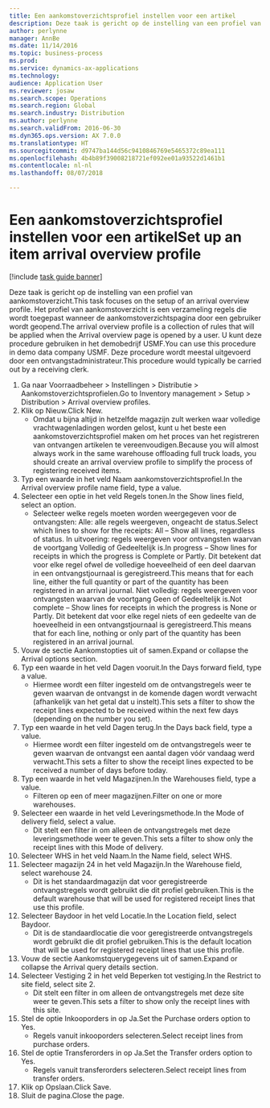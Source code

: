 ```yaml
---
title: Een aankomstoverzichtsprofiel instellen voor een artikel
description: Deze taak is gericht op de instelling van een profiel van aankomstoverzicht.
author: perlynne
manager: AnnBe
ms.date: 11/14/2016
ms.topic: business-process
ms.prod: 
ms.service: dynamics-ax-applications
ms.technology: 
audience: Application User
ms.reviewer: josaw
ms.search.scope: Operations
ms.search.region: Global
ms.search.industry: Distribution
ms.author: perlynne
ms.search.validFrom: 2016-06-30
ms.dyn365.ops.version: AX 7.0.0
ms.translationtype: HT
ms.sourcegitcommit: d9747ba144d56c9410846769e5465372c89ea111
ms.openlocfilehash: 4b4b89f39008218721ef092ee01a93522d1461b1
ms.contentlocale: nl-nl
ms.lasthandoff: 08/07/2018

---
```

# <a name="set-up-an-item-arrival-overview-profile"></a><span data-ttu-id="9df44-103">Een aankomstoverzichtsprofiel instellen voor een artikel</span><span class="sxs-lookup"><span data-stu-id="9df44-103">Set up an item arrival overview profile</span></span>

[!include [task guide banner](../../includes/task-guide-banner.md)]

<span data-ttu-id="9df44-104">Deze taak is gericht op de instelling van een profiel van aankomstoverzicht.</span><span class="sxs-lookup"><span data-stu-id="9df44-104">This task focuses on the setup of an arrival overview profile.</span></span> <span data-ttu-id="9df44-105">Het profiel van aankomstoverzicht is een verzameling regels die wordt toegepast wanneer de aankomstoverzichtspagina door een gebruiker wordt geopend.</span><span class="sxs-lookup"><span data-stu-id="9df44-105">The arrival overview profile is a collection of rules that will be applied when the Arrival overview page is opened by a user.</span></span> <span data-ttu-id="9df44-106">U kunt deze procedure gebruiken in het demobedrijf USMF.</span><span class="sxs-lookup"><span data-stu-id="9df44-106">You can use this procedure in demo data company USMF.</span></span> <span data-ttu-id="9df44-107">Deze procedure wordt meestal uitgevoerd door een ontvangstadministrateur.</span><span class="sxs-lookup"><span data-stu-id="9df44-107">This procedure would typically be carried out by a receiving clerk.</span></span>





1. <span data-ttu-id="9df44-108">Ga naar Voorraadbeheer > Instellingen > Distributie > Aankomstoverzichtsprofielen.</span><span class="sxs-lookup"><span data-stu-id="9df44-108">Go to Inventory management > Setup > Distribution > Arrival overview profiles.</span></span>
2. <span data-ttu-id="9df44-109">Klik op Nieuw.</span><span class="sxs-lookup"><span data-stu-id="9df44-109">Click New.</span></span>
    * <span data-ttu-id="9df44-110">Omdat u bijna altijd in hetzelfde magazijn zult werken waar volledige vrachtwagenladingen worden gelost, kunt u het beste een aankomstoverzichtsprofiel maken om het proces van het registreren van ontvangen artikelen te vereenvoudigen.</span><span class="sxs-lookup"><span data-stu-id="9df44-110">Because you will almost always work in the same warehouse offloading full truck loads, you should create an arrival overview profile to simplify the process of registering received items.</span></span>  
3. <span data-ttu-id="9df44-111">Typ een waarde in het veld Naam aankomstoverzichtsprofiel.</span><span class="sxs-lookup"><span data-stu-id="9df44-111">In the Arrival overview profile name field, type a value.</span></span>
4. <span data-ttu-id="9df44-112">Selecteer een optie in het veld Regels tonen.</span><span class="sxs-lookup"><span data-stu-id="9df44-112">In the Show lines field, select an option.</span></span>
    * <span data-ttu-id="9df44-113">Selecteer welke regels moeten worden weergegeven voor de ontvangsten: Alle: alle regels weergeven, ongeacht de status.</span><span class="sxs-lookup"><span data-stu-id="9df44-113">Select which lines to show for the receipts:   All – Show all lines, regardless of status.</span></span>   <span data-ttu-id="9df44-114">In uitvoering: regels weergeven voor ontvangsten waarvan de voortgang Volledig of Gedeeltelijk is.</span><span class="sxs-lookup"><span data-stu-id="9df44-114">In progress – Show lines for receipts in which the progress is Complete or Partly.</span></span> <span data-ttu-id="9df44-115">Dit betekent dat voor elke regel ofwel de volledige hoeveelheid of een deel daarvan in een ontvangstjournaal is geregistreerd.</span><span class="sxs-lookup"><span data-stu-id="9df44-115">This means that for each line, either the full quantity or part of the quantity has been registered in an arrival journal.</span></span>   <span data-ttu-id="9df44-116">Niet volledig: regels weergeven voor ontvangsten waarvan de voortgang Geen of Gedeeltelijk is.</span><span class="sxs-lookup"><span data-stu-id="9df44-116">Not complete – Show lines for receipts in which the progress is None or Partly.</span></span> <span data-ttu-id="9df44-117">Dit betekent dat voor elke regel niets of een gedeelte van de hoeveelheid in een ontvangstjournaal is geregistreerd.</span><span class="sxs-lookup"><span data-stu-id="9df44-117">This means that for each line, nothing or only part of the quantity has been registered in an arrival journal.</span></span>  
5. <span data-ttu-id="9df44-118">Vouw de sectie Aankomstopties uit of samen.</span><span class="sxs-lookup"><span data-stu-id="9df44-118">Expand or collapse the Arrival options section.</span></span>
6. <span data-ttu-id="9df44-119">Typ een waarde in het veld Dagen vooruit.</span><span class="sxs-lookup"><span data-stu-id="9df44-119">In the Days forward field, type a value.</span></span>
    * <span data-ttu-id="9df44-120">Hiermee wordt een filter ingesteld om de ontvangstregels weer te geven waarvan de ontvangst in de komende dagen wordt verwacht (afhankelijk van het getal dat u instelt).</span><span class="sxs-lookup"><span data-stu-id="9df44-120">This sets a filter to show the receipt lines expected to be received within the next few days (depending on the number you set).</span></span>  
7. <span data-ttu-id="9df44-121">Typ een waarde in het veld Dagen terug.</span><span class="sxs-lookup"><span data-stu-id="9df44-121">In the Days back field, type a value.</span></span>
    * <span data-ttu-id="9df44-122">Hiermee wordt een filter ingesteld om de ontvangstregels weer te geven waarvan de ontvangst een aantal dagen vóór vandaag werd verwacht.</span><span class="sxs-lookup"><span data-stu-id="9df44-122">This sets a filter to show the receipt lines expected to be received a number of days before today.</span></span>  
8. <span data-ttu-id="9df44-123">Typ een waarde in het veld Magazijnen.</span><span class="sxs-lookup"><span data-stu-id="9df44-123">In the Warehouses field, type a value.</span></span>
    * <span data-ttu-id="9df44-124">Filteren op een of meer magazijnen.</span><span class="sxs-lookup"><span data-stu-id="9df44-124">Filter on one or more warehouses.</span></span>  
9. <span data-ttu-id="9df44-125">Selecteer een waarde in het veld Leveringsmethode.</span><span class="sxs-lookup"><span data-stu-id="9df44-125">In the Mode of delivery field, select a value.</span></span>
    * <span data-ttu-id="9df44-126">Dit stelt een filter in om alleen de ontvangstregels met deze leveringsmethode weer te geven.</span><span class="sxs-lookup"><span data-stu-id="9df44-126">This sets a filter to show only the receipt lines with this Mode of delivery.</span></span>  
10. <span data-ttu-id="9df44-127">Selecteer WHS in het veld Naam.</span><span class="sxs-lookup"><span data-stu-id="9df44-127">In the Name field, select WHS.</span></span>
11. <span data-ttu-id="9df44-128">Selecteer magazijn 24 in het veld Magazijn.</span><span class="sxs-lookup"><span data-stu-id="9df44-128">In the Warehouse field, select warehouse 24.</span></span>
    * <span data-ttu-id="9df44-129">Dit is het standaardmagazijn dat voor geregistreerde ontvangstregels wordt gebruikt die dit profiel gebruiken.</span><span class="sxs-lookup"><span data-stu-id="9df44-129">This is the default warehouse that will be used for registered receipt lines that use this profile.</span></span>  
12. <span data-ttu-id="9df44-130">Selecteer Baydoor in het veld Locatie.</span><span class="sxs-lookup"><span data-stu-id="9df44-130">In the Location field, select Baydoor.</span></span>
    * <span data-ttu-id="9df44-131">Dit is de standaardlocatie die voor geregistreerde ontvangstregels wordt gebruikt die dit profiel gebruiken.</span><span class="sxs-lookup"><span data-stu-id="9df44-131">This is the default location that will be used for registered receipt lines that use this profile.</span></span>  
13. <span data-ttu-id="9df44-132">Vouw de sectie Aankomstquerygegevens uit of samen.</span><span class="sxs-lookup"><span data-stu-id="9df44-132">Expand or collapse the Arrival query details section.</span></span>
14. <span data-ttu-id="9df44-133">Selecteer Vestiging 2 in het veld Beperken tot vestiging.</span><span class="sxs-lookup"><span data-stu-id="9df44-133">In the Restrict to site field, select site 2.</span></span>
    * <span data-ttu-id="9df44-134">Dit stelt een filter in om alleen de ontvangstregels met deze site weer te geven.</span><span class="sxs-lookup"><span data-stu-id="9df44-134">This sets a filter to show only the receipt lines with this site.</span></span>  
15. <span data-ttu-id="9df44-135">Stel de optie Inkooporders in op Ja.</span><span class="sxs-lookup"><span data-stu-id="9df44-135">Set the Purchase orders option to Yes.</span></span>
    * <span data-ttu-id="9df44-136">Regels vanuit inkooporders selecteren.</span><span class="sxs-lookup"><span data-stu-id="9df44-136">Select receipt lines from purchase orders.</span></span>  
16. <span data-ttu-id="9df44-137">Stel de optie Transferorders in op Ja.</span><span class="sxs-lookup"><span data-stu-id="9df44-137">Set the Transfer orders option to Yes.</span></span>
    * <span data-ttu-id="9df44-138">Regels vanuit transferorders selecteren.</span><span class="sxs-lookup"><span data-stu-id="9df44-138">Select receipt lines from transfer orders.</span></span>  
17. <span data-ttu-id="9df44-139">Klik op Opslaan.</span><span class="sxs-lookup"><span data-stu-id="9df44-139">Click Save.</span></span>
18. <span data-ttu-id="9df44-140">Sluit de pagina.</span><span class="sxs-lookup"><span data-stu-id="9df44-140">Close the page.</span></span>


